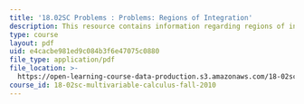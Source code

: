 ```yaml
---
title: '18.02SC Problems : Problems: Regions of Integration'
description: This resource contains information regarding regions of integration.
type: course
layout: pdf
uid: e4cacbe981ed9c084b3f6e47075c0880
file_type: application/pdf
file_location: >-
  https://open-learning-course-data-production.s3.amazonaws.com/18-02sc-multivariable-calculus-fall-2010/e4cacbe981ed9c084b3f6e47075c0880_MIT18_02SC_pb_48_quest.pdf
course_id: 18-02sc-multivariable-calculus-fall-2010
---
```

